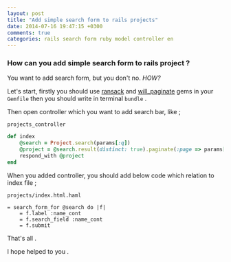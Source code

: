 ```yaml
---
layout: post
title: "Add simple search form to rails projects"
date: 2014-07-16 19:47:15 +0300
comments: true
categories: rails search form ruby model controller en
---
```


### How can you add simple search form to rails project ?

You want to add search form, but you don't no.  *HOW?*

Let's start, firstly you should use [ransack](https://github.com/activerecord-hackery/ransack) and
[will_paginate](https://github.com/mislav/will_paginate) gems in your `Gemfile` then you should write in
terminal `bundle` .

Then open controller which you want to add search bar, like ;

`projects_controller`

```ruby
def index
    @search = Project.search(params[:q])
    @project = @search.result(distinct: true).paginate(:page => params[:page])
    respond_with @project
end
```

When you added controller, you should add below code which relation to index file ;

`projects/index.html.haml`

```haml
= search_form_for @search do |f|
    = f.label :name_cont
    = f.search_field :name_cont
    = f.submit
```

That's all .

I hope helped to you .